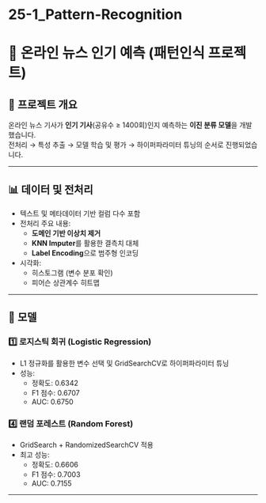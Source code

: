 # 25-1_Pattern-Recognition

# 📰 온라인 뉴스 인기 예측 (패턴인식 프로젝트)

## 📌 프로젝트 개요
온라인 뉴스 기사가 **인기 기사**(공유수 ≥ 1400회)인지 예측하는 **이진 분류 모델**을 개발했습니다.  
전처리 → 특성 추출 → 모델 학습 및 평가 → 하이퍼파라미터 튜닝의 순서로 진행되었습니다.

---

## 📊 데이터 및 전처리

- 텍스트 및 메타데이터 기반 컬럼 다수 포함
- 전처리 주요 내용:
  - **도메인 기반 이상치 제거**
  - **KNN Imputer**를 활용한 결측치 대체
  - **Label Encoding**으로 범주형 인코딩
- 시각화:
  - 히스토그램 (변수 분포 확인)
  - 피어슨 상관계수 히트맵

---

## 👥 모델

### 1️⃣ 로지스틱 회귀 (Logistic Regression)
- L1 정규화를 활용한 변수 선택 및 GridSearchCV로 하이퍼파라미터 튜닝
- 성능:
  - 정확도: 0.6342  
  - F1 점수: 0.6707  
  - AUC: 0.6750  

### 4️⃣ 랜덤 포레스트 (Random Forest)
- GridSearch + RandomizedSearchCV 적용
- 최고 성능:
  - 정확도: 0.6606  
  - F1 점수: 0.7003  
  - AUC: 0.7155  
---
